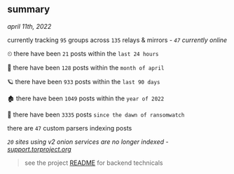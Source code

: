 
## summary
_april 11th, 2022_

currently tracking `95` groups across `135` relays & mirrors - _`47` currently online_

⏲ there have been `21` posts within the `last 24 hours`

🦈 there have been `128` posts within the `month of april`

🪐 there have been `933` posts within the `last 90 days`

🏚 there have been `1049` posts within the `year of 2022`

🦕 there have been `3335` posts `since the dawn of ransomwatch`

there are `47` custom parsers indexing posts

_`20` sites using v2 onion services are no longer indexed - [support.torproject.org](https://support.torproject.org/onionservices/v2-deprecation/)_

> see the project [README](https://github.com/thetanz/ransomwatch#ransomwatch--) for backend technicals
